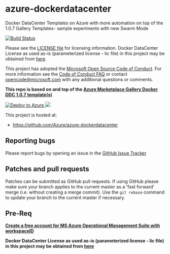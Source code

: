 # azure-dockerdatacenter
Docker DataCenter Templates on Azure with more automation on top of the 1.0.7 Gallery Templates- sample experiments with new Swarm Mode

 [![Build Status](https://travis-ci.org/Azure/azure-dockerdatacenter.png?branch=master)](https://travis-ci.org/Azure/azure-dockerdatacenter)

Please see the [LICENSE file](https://github.com/Azure/azure-dockerdatacenter/blob/master/LICENSE) for licensing information. 
Docker DataCenter License as used as-is (parameterized license - lic file) in this project may be obtained from [here](https://www.docker.com/products/docker-datacenter)


This project has adopted the [Microsoft Open Source Code of
Conduct](https://opensource.microsoft.com/codeofconduct/). For more information
see the [Code of Conduct
FAQ](https://opensource.microsoft.com/codeofconduct/faq/) or contact
[opencode@microsoft.com](mailto:opencode@microsoft.com) with any additional
questions or comments.

**This repo is based on and top of the [Azure Marketplace Gallery Docker DDC 1.0.7 template(s)](https://gallery.azure.com/artifact/20151001/docker.dockerdatacenterdocker-datacenter.1.0.7/Artifacts/mainTemplate.json)**

<a href="https://portal.azure.com/#create/Microsoft.Template/uri/https%3A%2F%2Fraw.githubusercontent.com%2FAzure%2Fazure-dockerdatacenter%2Fmaster%2Fazuredeploy.json" target="_blank">
   <img alt="Deploy to Azure" src="http://azuredeploy.net/deploybutton.png"/>
</a>

<a href="http://armviz.io/#/?load=https%3A%2F%2Fraw.githubusercontent.com%2FAzure%2Fazure-dockerdatacenter%2Fmaster%2Fazuredeploy.json" target="_blank">  
<img src="http://armviz.io/visualizebutton.png"/> </a> 

This project is hosted at:

  * https://github.com/Azure/azure-dockerdatacenter
  
  ## Reporting bugs

Please report bugs  by opening an issue in the [GitHub Issue Tracker](https://github.com/Azure/azure-dockerdatacenter/issues)

## Patches and pull requests

Patches can be submitted as GitHub pull requests. If using GitHub please make sure your branch applies to the current master as a 'fast forward' merge (i.e. without creating a merge commit). Use the `git rebase` command to update your branch to the current master if necessary.

## Pre-Req
**[Create a free account for MS Azure Operational Management Suite with workspaceID](https://www.microsoft.com/en-us/cloud-platform/operations-management-suite-trial)**

**Docker DataCenter License as used as-is (parameterized license - lic file) in this project may be obtained from [here](https://www.docker.com/products/docker-datacenter)**
